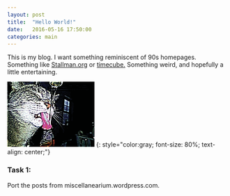 ```yaml
---
layout: post
title:  "Hello World!"
date:   2016-05-16 17:50:00
categories: main
---
```

This is my blog. I want something reminiscent of 90s homepages. Something like [Stallman.org](http://stallman.org) or [timecube.](timecube.com) Something weird, and hopefully a little entertaining.

![Rena](https://raw.githubusercontent.com/patmarks/patmarks.github.io/master/images/gif2.gif)
{: style="color:gray; font-size: 80%; text-align: center;"}


### Task 1:
Port the posts from miscellanearium.wordpress.com.

